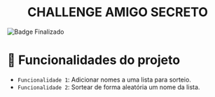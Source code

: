 <h1 align="center"> CHALLENGE AMIGO SECRETO </h1>

![Badge Finalizado](http://img.shields.io/static/v1?label=STATUS&message=EM%20DESENVOLVIMENTO&color=GREEN&style=for-the-badge)


# :hammer: Funcionalidades do projeto

- `Funcionalidade 1`: Adicionar nomes a uma lista para sorteio.
- `Funcionalidade 2`: Sortear de forma aleatória um nome da lista.
